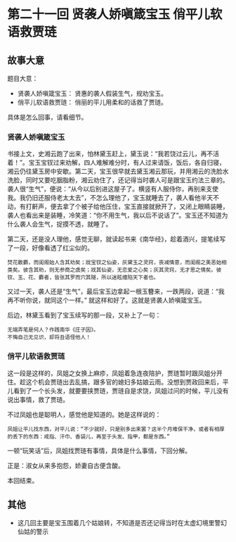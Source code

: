 # 第二十一回 贤袭人娇嗔箴宝玉 俏平儿软语救贾琏

## 故事大意

题目大意：

* 贤袭人娇嗔箴宝玉： 贤惠的袭人假装生气，规劝宝玉。
* 俏平儿软语救贾琏： 俏丽的平儿用柔和的话救了贾琏。

具体是怎么回事，请看细节。

### 贤袭人娇嗔箴宝玉

书接上文，史湘云跑了出来，怕林黛玉赶上，黛玉说：“我若饶过云儿，再不活着！”。宝玉宝钗过来劝解，四人难解难分时，有人过来请饭，饭后，各自归寝，湘云仍往黛玉房中安歇。第二天，宝玉很早就去黛玉湘云那玩，并用湘云的洗脸水洗脸，同时又要吃胭脂粉，湘云劝住了，还记得当时袭人可是跟宝玉约法三章的。袭人很“生气”，便说：“从今以后别进这屋子了。横竖有人服侍你，再别来支使我。我仍旧还服侍老太太去”，不怎么理他了，宝玉就睡去了，袭人看他半天不动，有打鼾声，便去拿了个被子给他压住，宝玉直接就掀开了，又闭上眼睛装睡，袭人也看出来是装睡，冷笑道：“你不用生气，我以后不说话了”。宝玉还不知道为什么袭人会生气，捉摸不透，就睡了。

第二天，还是没人理他，感觉无聊，就读起书来《南华经》，趁着酒兴，提笔续写了一段，好像看透了红尘似的。

```shell
焚花散麝，而闺阁始人含其劝矣；戕宝钗之仙姿，灰黛玉之灵窍，丧减情意，而闺阁之美恶始相类矣。彼含其劝，则无参商之虞矣；戕其仙姿，无恋爱之心矣；灰其灵窍，无才思之情矣。彼钗、玉、花、麝者，皆张其罗而穴其隧，所以迷眩缠陷天下者也。
```

又过一天，袭人还是“生气”，最后宝玉边拿起一根玉簪来，一跌两段，说道：“我再不听你说，就同这个一样。” 就这样和好了。这就是贤袭人娇嗔箴宝玉。

后边，林黛玉看到了宝玉续写的那一段，又补上了一句：

```shell
无端弄笔是何人？作践南华《庄子因》。
不悔自己无见识，却将丑语怪他人！　　　
```

### 俏平儿软语救贾琏

这一段是这样的，凤姐之女换上麻疹，凤姐着急连夜陪护，贾琏暂时跟凤姐分开住。趁这个机会贾琏出去乱搞，跟多官的媳妇多姑娘云雨。没想到贾政回来后，平儿看到了一个长头发，就要要挟贾琏，贾琏自是求饶，凤姐过问的时候，平儿没有说出事情，救了贾琏。

不过凤姐也是聪明人，感觉他是知道的。她是这样说的：

```shell
凤姐让平儿找东西，对平儿说：“不少就好，只是别多出来罢？这半个月难保干净，或者有相厚的丢下的东西：戒指、汗巾、香袋儿，再至于头发、指甲，都是东西。”
```

一顿“玩笑话”后，凤姐找贾琏有事情，具体是什么事情，下回分解。

正是：淑女从来多抱怨，娇妻自古便含酸。

本回结束。

## 其他

* 这几回主要是宝玉围着几个姑娘转，不知道是否还记得当时在太虚幻境里警幻仙姑的警示
